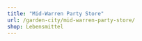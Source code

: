 ```yaml
---
title: "Mid-Warren Party Store"
url: /garden-city/mid-warren-party-store/
shop: Lebensmittel
---
```

